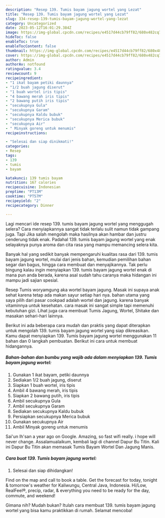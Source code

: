 ```yaml
---
description: "Resep 139. Tumis bayam jagung wortel yang Lezat"
title: "Resep 139. Tumis bayam jagung wortel yang Lezat"
slug: 334-resep-139-tumis-bayam-jagung-wortel-yang-lezat
category: Uncategorized
date: 2023-05-12T16:01:29.384Z
image: https://img-global.cpcdn.com/recipes/e4517d44cb79ff82/680x482cq70/139-tumis-bayam-jagung-wortel-foto-resep-utama.jpg
hideToc: false
enableToc: true
enableTocContent: false
thumbnail: https://img-global.cpcdn.com/recipes/e4517d44cb79ff82/680x482cq70/139-tumis-bayam-jagung-wortel-foto-resep-utama.jpg
cover: https://img-global.cpcdn.com/recipes/e4517d44cb79ff82/680x482cq70/139-tumis-bayam-jagung-wortel-foto-resep-utama.jpg
author: Admin
authorAv: notfound
ratingvalue: 3.4
reviewcount: 9
recipeingredient:
- "1 ikat bayam petiki daunnya"
- "1/2 buah jagung diserut"
- "1 buah wortel iris tipis"
- "4 bawang merah iris tipis"
- "2 bawang putih iris tipis"
- "secukupnya Gula"
- "secukupnya Garam"
- "secukupnya Kaldu bubuk"
- "secukupnya Merica bubuk"
- "secukupnya Air"
- " Minyak goreng untuk menumis"
recipeinstructions:

- "Selesai dan siap dinikmati!"
categories:
- Resep
tags:
- 139
- tumis
- bayam

katakunci: 139 tumis bayam 
nutrition: 167 calories
recipecuisine: Indonesian
preptime: "PT13M"
cooktime: "PT57M"
recipeyield: "2"
recipecategory: Dinner

---
```



Lagi mencari ide resep 139. tumis bayam jagung wortel yang menggugah selera? Cara menyiapkannya sangat tidak terlalu sulit namun tidak gampang juga. Tapi Jika salah mengolah maka hasilnya akan hambar dan justru cenderung tidak enak. Padahal 139. tumis bayam jagung wortel yang enak selayaknya punya aroma dan cita rasa yang mampu memancing selera kita.


Banyak hal yang sedikit banyak mempengaruhi kualitas rasa dari 139. tumis bayam jagung wortel, mulai dari jenis bahan, kemudian pemilihan bahan segar dan bagus, hingga cara membuat dan menyajikannya. Tak perlu bingung kalau ingin menyiapkan 139. tumis bayam jagung wortel enak di mana pun anda berada, karena asal sudah tahu caranya maka hidangan ini mampu jadi sajian spesial.

Resep Tumis woryamgung aka wortel bayam jagung. Masak ini supaya anak sehat karena tetap ada makan sayur setiap hari nya. bahan utama yang saya pilih dari pasar cookpad adalah wortel dan jagung. karena banyak vitaminnya untuk kesehatan. cara masak ini sangat simple tapi memenuhi kebutuhan gizi. Lihat juga cara membuat Tumis Jagung, Wortel, Shitake dan masakan sehari-hari lainnya.


Berikut ini ada beberapa cara mudah dan praktis yang dapat diterapkan untuk mengolah 139. tumis bayam jagung wortel yang siap dikreasikan. Kamu dapat menyiapkan 139. Tumis bayam jagung wortel menggunakan 11 bahan dan 0 langkah pembuatan. Berikut ini cara untuk membuat hidangannya.

<!--inarticleads1-->

##### Bahan-bahan dan bumbu yang wajib ada dalam menyiapkan 139. Tumis bayam jagung wortel:

1. Gunakan 1 ikat bayam, petiki daunnya
1. Sediakan 1/2 buah jagung, diserut
1. Siapkan 1 buah wortel, iris tipis
1. Ambil 4 bawang merah, iris tipis
1. Siapkan 2 bawang putih, iris tipis
1. Ambil secukupnya Gula
1. Ambil secukupnya Garam
1. Sediakan secukupnya Kaldu bubuk
1. Persiapkan secukupnya Merica bubuk
1. Gunakan secukupnya Air
1. Ambil  Minyak goreng untuk menumis


Sai&#39;un Ih&#39;san a year ago on Google. Amazing, so fast wifi really. i hope will never change. Assalamualaikum, kembali lagi di channel Dapur Bu Titin. Kali ini Dapur Bu Titin akan memasak Tumis Bayam Wortel Dan Jagung Manis. 

<!--inarticleads2-->

##### Cara buat 139. Tumis bayam jagung wortel:


1. Selesai dan siap dihidangkan!

Find on the map and call to book a table. Get the forecast for today, tonight &amp; tomorrow&#39;s weather for Kaliwungu, Central Java, Indonesia. Hi/Low, RealFeel®, precip, radar, &amp; everything you need to be ready for the day, commute, and weekend! 

Gimana nih? Mudah bukan? Itulah cara membuat 139. tumis bayam jagung wortel yang bisa kamu praktikkan di rumah. Selamat mencoba!
